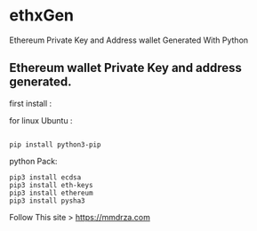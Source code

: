# ethxGen
Ethereum Private Key and Address wallet Generated With Python

## Ethereum wallet Private Key and address generated.

first install :


for linux Ubuntu :

```

pip install python3-pip
```
python Pack:
```
pip3 install ecdsa
pip3 install eth-keys
pip3 install ethereum
pip3 install pysha3
````

Follow This site > https://mmdrza.com
